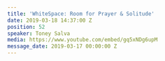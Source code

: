 ```yaml
---
title: 'WhiteSpace: Room for Prayer & Solitude'
date: 2019-03-18 14:37:00 Z
position: 52
speaker: Toney Salva
media: https://www.youtube.com/embed/gq5xNDg6upM
message_date: 2019-03-17 00:00:00 Z
---
```


